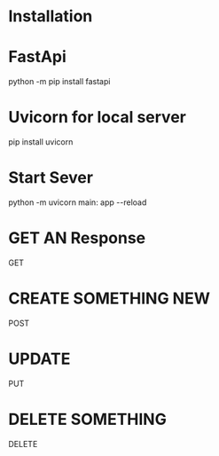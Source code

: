 # Installation
# FastApi
python -m pip install fastapi
# Uvicorn for local server 
pip install uvicorn
# Start Sever
python -m uvicorn main: app --reload
# GET AN Response
GET
# CREATE SOMETHING NEW
POST
# UPDATE
PUT
# DELETE SOMETHING
DELETE